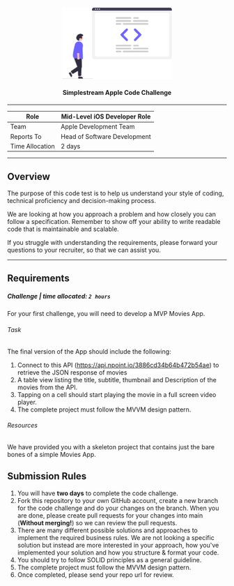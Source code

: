 <p align="center">
    <img 
        src="./images/code-challenge.svg" 
        alt="Code Challenge" 
        width="50%">
</p>

<h4 align="center">
    Simplestream Apple Code Challenge
</h4>

<hr/>

| Role            	| Mid-Level iOS Developer Role 	|
|-----------------	|------------------------------	|
| Team            	| Apple Development Team       	|
| Reports To      	| Head of Software Development 	|
| Time Allocation 	| 2 days                       	|

<hr/>

## Overview

The purpose of this code test is to help us understand your style of coding, technical proficiency and decision-making process.

We are looking at how you approach a problem and how closely you can follow a specification. Remember to show off your ability to write readable code that is maintainable and scalable.

If you struggle with understanding the requirements, please forward your questions to your recruiter, so that we can assist you.

<hr/>

## Requirements

##### **Challenge | time allocated: `2 hours`**

For your first challenge, you will need to develop a MVP Movies App.

###### Task

The final version of the App should include the following:

1. Connect to this API (https://api.npoint.io/3886cd34b64b472b54ae) to retrieve the JSON response of movies
2. A table view listing the title, subtitle, thumbnail and Description of the movies from the API.
3. Tapping on a cell should start playing the movie in a full screen video player.
4. The complete project must follow the MVVM design pattern.

###### Resources

We have provided you with a skeleton project that contains just the bare bones of a simple Movies App.


## Submission Rules

1. You will have **two days** to complete the code challenge.
2. Fork this repository to your own GitHub account, create a new branch for the code challenge and do your changes on the branch. When you are done, please create pull requests for your changes into main (**Without merging!**) so we can review the pull requests.
3. There are many different possible solutions and approaches to implement the required business rules. We are not looking a specific solution but instead are more interested in your approach, how you've implemented your solution and how you structure & format your code.
4. You should try to follow SOLID principles as a general guideline.
5. The complete project must follow the MVVM design pattern.
7. Once completed, please send your repo url for review.
